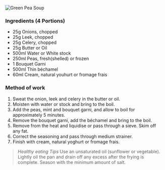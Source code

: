 ![Green Pea Soup](resource:assets/images/stocksoupssauces/greenpeasoup.png)

### **Ingredients (4 Portions)**
- 25g Onions, chopped
- 25g Leek, chopped
- 25g Celery, chopped
- 25g Butter or Oil
- 500ml Water or White stock
- 250ml Peas, fresh(shelled) or frozen
- 1 Bouquet Garni
- 500ml Thin béchamel
- 60ml Cream, natural youhurt or fromage frais

### **Method of work**
1. Sweat the onion, leek and celery in the butter or oil.
2. Moisten with water or stock and bring to the boil.
3. Add the peas, mint and bouquet garni, and allow
to boil for approximately 5 minutes.
4. Remove the bouquet garni, add the béchamel
and bring to the boil.
5. Remove from the heat and liquidise or pass
through a sieve. Skim off any fat.
6. Correct the seasoning and pass through medium
strainer.
7. Finish with cream, natural yoghurt or fromage
frais.

>*Healthy eating Tips*
>Use an unsaturated oil (sunflower or vegetable).
Lightly oil the pan and drain off any excess after the
frying is complete.
>Season with the minimum amount of salt.